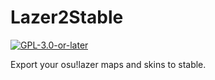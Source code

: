 # Lazer2Stable
[![`GPL-3.0-or-later`](https://img.shields.io/badge/license-GPL--3.0--or--later-blue)](https://github.com/yellowsink/Lazer2Stable/blob/master/LICENSE.md)

Export your osu!lazer maps and skins to stable.